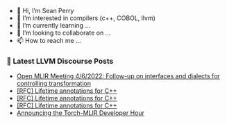- 👋 Hi, I’m Sean Perry
- 👀 I’m interested in compilers (c++, COBOL, llvm)
- 🌱 I’m currently learning ...
- 💞️ I’m looking to collaborate on ...
- 📫 How to reach me ...

<!---
s66perry/s66perry is a ✨ special ✨ repository because its `README.md` (this file) appears on your GitHub profile.
You can click the Preview link to take a look at your changes.
--->
### 📕 Latest LLVM Discourse Posts

<!-- DISCOURSE-LLVM:START -->
- [Open MLIR Meeting 4/6/2022: Follow-up on interfaces and dialects for controlling transformation](https://discourse.llvm.org/t/open-mlir-meeting-4-6-2022-follow-up-on-interfaces-and-dialects-for-controlling-transformation/61524#post_1)
- [[RFC] Lifetime annotations for C++](https://discourse.llvm.org/t/rfc-lifetime-annotations-for-c/61377?page=2#post_32)
- [[RFC] Lifetime annotations for C++](https://discourse.llvm.org/t/rfc-lifetime-annotations-for-c/61377?page=2#post_31)
- [[RFC] Lifetime annotations for C++](https://discourse.llvm.org/t/rfc-lifetime-annotations-for-c/61377?page=2#post_30)
- [Announcing the Torch-MLIR Developer Hour](https://discourse.llvm.org/t/announcing-the-torch-mlir-developer-hour/61522#post_1)
<!-- DISCOURSE-LLVM:END -->

